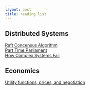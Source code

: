 ```yaml
---
layout: post
title: reading list
---
```

## Distributed Systems
<a href="https://ramcloud.stanford.edu/wiki/download/attachments/11370504/raft.pdf">Raft Concensus Algorithm</a><br>
<a href="http://research.microsoft.com/en-us/um/people/lamport/pubs/lamport-paxos.pdf">Part Time Parliament</a><br>
<a href="http://www.ctlab.org/documents/How%20Complex%20Systems%20Fail.pdf">How Complex Systems Fail</a><br>

## Economics
<a href="http://www.e-wilkes.com/john/papers/HPL-2008-81.pdf">Utility functions, prices, and negotiation</a>
